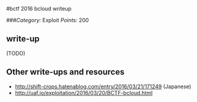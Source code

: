 #bctf 2016 bcloud writeup

###*Category:* Exploit *Points:* 200 


## write-up

(TODO)

## Other write-ups and resources
* <http://shift-crops.hatenablog.com/entry/2016/03/21/171249> (Japanese)
* <http://uaf.io/exploitation/2016/03/20/BCTF-bcloud.html>
